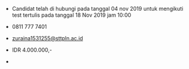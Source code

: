 - Candidat telah di hubungi pada tanggal 04 nov 2019 untuk mengikuti test tertulis pada tanggal 18 Nov 2019 jam 10:00

- 0811 777 7401

- zuraina1531255@sttpln.ac.id

- IDR 4.000.000,-

- 
